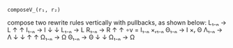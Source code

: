 ```
composeV_(r₁, r₂)
```

compose two rewrite rules vertically with pullbacks, as shown below:        L₁₋ₙ -> L        ↑       ↑        I₁₋ₙ -> I        ↓       ↓         L₁₋ₙ        ->   L        R₁₋ₙ -> R           ↑              ↑            ∘v      = I₁₋ₙ ×ᵣ₁₋ₙ  Θ₁₋ₙ -> I ×ᵣ Θ        Λ₁₋ₙ -> Λ           ↓              ↓        ↑       ↑         Ω₁₋ₙ        ->   Ω        Θ₁₋ₙ -> Θ        ↓       ↓        Ω₁₋ₙ -> Ω
